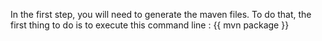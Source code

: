In the first step, you will need to generate the maven files.
To do that, the first thing to do is to execute this command line :
{{ mvn package }}


